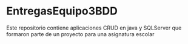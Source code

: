 # EntregasEquipo3BDD

Este repositorio contiene aplicaciones CRUD en java y SQLServer que formaron parte de un proyecto para una asignatura escolar 
